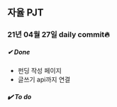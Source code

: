 ## 자율 PJT
### 21년 04월 27일 daily commit🔥

##### ✔ ️Done <br>
* 펀딩 작성 페이지
* 글쓰기 api까지 연결

##### ✔️ To do <br>
